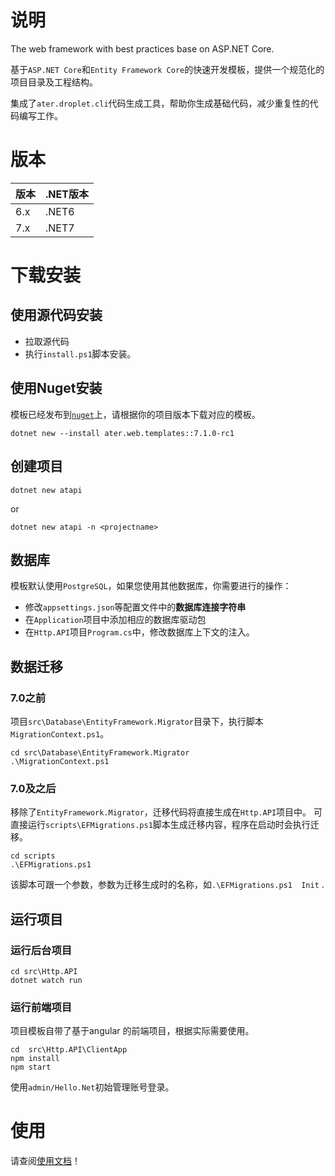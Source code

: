 # 说明
The web framework with best practices base on ASP.NET Core.

基于`ASP.NET Core`和`Entity Framework Core`的快速开发模板，提供一个规范化的项目目录及工程结构。

集成了`ater.droplet.cli`代码生成工具，帮助你生成基础代码，减少重复性的代码编写工作。

# 版本
|版本|.NET版本|
|-|-|
|6.x|.NET6|
|7.x|.NET7|

# 下载安装

## 使用源代码安装
- 拉取源代码
- 执行`install.ps1`脚本安装。

## 使用Nuget安装
模板已经发布到[`nuget`](https://www.nuget.org/packages/ater.web.templates)上，请根据你的项目版本下载对应的模板。

```pwsh
dotnet new --install ater.web.templates::7.1.0-rc1
```

## 创建项目
```pwsh
dotnet new atapi  
```
or
```pwsh
dotnet new atapi -n <projectname>
```

## 数据库
模板默认使用`PostgreSQL`，如果您使用其他数据库，你需要进行的操作：
- 修改`appsettings.json`等配置文件中的**数据库连接字符串**
- 在`Application`项目中添加相应的数据库驱动包
- 在`Http.API`项目`Program.cs`中，修改数据库上下文的注入。

## 数据迁移
###  7.0之前
项目`src\Database\EntityFramework.Migrator`目录下，执行脚本`MigrationContext.ps1`。
```pwsh
cd src\Database\EntityFramework.Migrator
.\MigrationContext.ps1
```
### 7.0及之后
移除了`EntityFramework.Migrator`，迁移代码将直接生成在`Http.API`项目中。
可直接运行`scripts\EFMigrations.ps1`脚本生成迁移内容，程序在启动时会执行迁移。

```pwsh
cd scripts
.\EFMigrations.ps1
```
该脚本可跟一个参数，参数为迁移生成时的名称，如`.\EFMigrations.ps1  Init` .


## 运行项目

### 运行后台项目
```pwsh
cd src\Http.API
dotnet watch run 
```
### 运行前端项目
项目模板自带了基于angular 的前端项目，根据实际需要使用。
```pwsh
cd  src\Http.API\ClientApp
npm install
npm start
```  

使用`admin/Hello.Net`初始管理账号登录。

# 使用
请查阅[使用文档](https://github.com/AterDev/ater.docs/tree/dev/cn/ater.web.template)！
